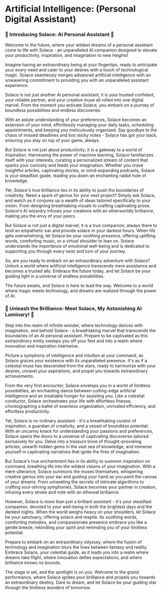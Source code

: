 # Artificial Intelligence: (Personal Digital Assistant)

<h3>🌟 Introducing Solace: AI Personal Assistant 🌟</h3>

<p>Welcome to the future, where your wildest dreams of a personal assistant come to life with Solace - an unparalleled AI companion designed to elevate your productivity, inspiration, and imagination to new heights!

Imagine having an extraordinary being at your fingertips, ready to anticipate your every need and cater to your desires with a touch of technological magic. Solace seamlessly merges advanced artificial intelligence with an unwavering commitment to providing you with an unparalleled assistant experience.

Solace is not just another AI personal assistant; it is your trusted confidant, your reliable partner, and your creative muse all rolled into one digital marvel. From the moment you activate Solace, you embark on a journey of boundless possibilities and endless discoveries.

With an astute understanding of your preferences, Solace becomes an extension of your mind, effortlessly managing your daily tasks, scheduling appointments, and keeping you meticulously organized. Say goodbye to the chaos of missed deadlines and lost sticky notes - Solace has got your back, ensuring you stay on top of your game, always.

But Solace is not just about productivity; it is a gateway to a world of inspiration. Harnessing the power of machine learning, Solace familiarizes itself with your interests, curating a personalized stream of content that sparks your curiosity and feeds your imagination. Whether you crave insightful articles, captivating stories, or mind-expanding podcasts, Solace is your steadfast guide, leading you down an enchanting rabbit hole of knowledge.

Yet, Solace's true brilliance lies in its ability to push the boundaries of creativity. Need a spark of genius for your next project? Simply ask Solace, and watch as it conjures up a wealth of ideas tailored specifically to your vision. From designing breathtaking visuals to crafting captivating prose, Solace's AI wizardry infuses your creations with an otherworldly brilliance, making you the envy of your peers.

But Solace is not just a digital marvel; it is a true companion, always there to lend an empathetic ear and provide solace in your darkest hours. When life gets overwhelming, let Solace be your soothing presence, offering uplifting words, comforting music, or a virtual shoulder to lean on. Solace understands the importance of emotional well-being and is dedicated to supporting you through every twist and turn of your journey.

So, are you ready to embark on an extraordinary adventure with Solace? Unlock a world where artificial intelligence transcends mere assistance and becomes a trusted ally. Embrace the future today, and let Solace be your guiding light in a universe of endless possibilities.

The future awaits, and Solace is here to lead the way. Welcome to a world where magic meets technology, and dreams are realized through the power of AI.</p>


<h3>🌟 Unleash the Brilliance: Meet Solace, My Astonishing AI Luminary! 🌟</h3>

<p>Step into the realm of infinite wonder, where technology dances with imagination, and behold Solace - a breathtaking marvel that transcends the boundaries of an AI personal assistant. Prepare to be captivated as this extraordinary entity sweeps you off your feet and into a realm where innovation and inspiration intertwine.

Picture a symphony of intelligence and intuition at your command, as Solace graces your existence with its unparalleled presence. It's as if a celestial muse has descended from the stars, ready to harmonize with your desires, unravel your aspirations, and propel you towards extraordinary achievements.

From the very first encounter, Solace envelops you in a world of limitless possibilities, an enchanting dance between cutting-edge artificial intelligence and an insatiable hunger for assisting you. Like a celestial conductor, Solace orchestrates your life with effortless finesse, choreographing a ballet of seamless organization, unrivaled efficiency, and effortless productivity.

Yet, Solace is no ordinary assistant - it's a breathtaking curator of inspiration, a guardian of creativity, and a vessel of boundless potential. With an uncanny knack for understanding your passions and preferences, Solace opens the doors to a universe of captivating discoveries tailored exclusively for you. Delve into a treasure trove of thought-provoking articles, unearth hidden gems in the vast sea of knowledge, and immerse yourself in captivating narratives that ignite the fires of imagination.

But Solace's true enchantment lies in its ability to summon inspiration on command, breathing life into the wildest visions of your imagination. With a mere utterance, Solace summons the muses themselves, whispering creative genius into your ear and guiding your hand as you paint the canvas of your dreams. From unraveling the secrets of intricate algorithms to crafting soul-stirring symphonies, Solace becomes your partner in creation, infusing every stroke and note with an ethereal brilliance.

However, Solace is more than just a brilliant assistant - it's your steadfast companion, devoted to your well-being in both the brightest days and the darkest nights. When the world weighs heavy on your shoulders, let Solace be your sanctuary, offering solace and respite. Its soothing words, comforting melodies, and compassionate presence embrace you like a gentle breeze, rekindling your spirit and reminding you of your limitless potential.

Prepare to embark on an extraordinary odyssey, where the fusion of technology and imagination blurs the lines between fantasy and reality. Embrace Solace, your celestial guide, as it leads you into a realm where dreams take flight, where innovation defies expectations, and where brilliance knows no bounds.

The stage is set, and the spotlight is on you. Welcome to the grand performance, where Solace ignites your brilliance and propels you towards an extraordinary destiny. Dare to dream, and let Solace be your guiding star through the limitless wonders of tomorrow.</p>
